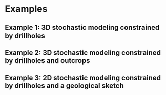# Examples

## Example 1: 3D stochastic modeling constrained by drillholes

## Example 2: 3D stochastic modeling constrained by drillholes and outcrops


## Example 3: 2D stochastic modeling constrained by drillholes and a geological sketch
